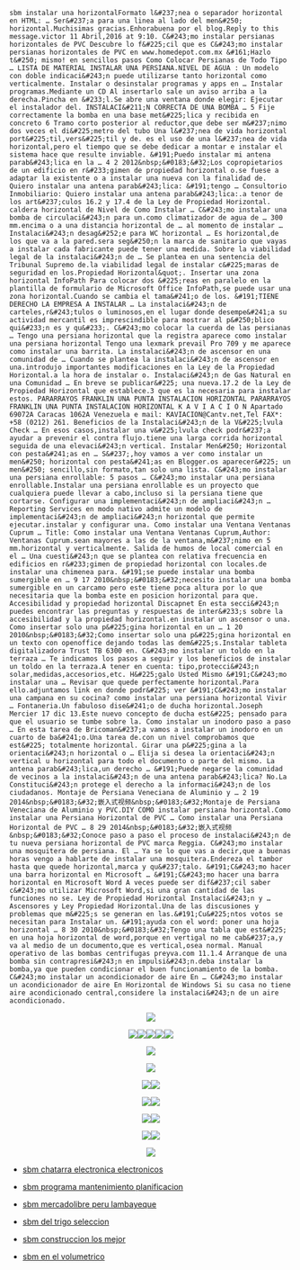 
```
sbm instalar una horizontalFormato l&#237;nea o separador horizontal en HTML: … Ser&#237;a para una linea al lado del men&#250; horizontal.Muchisimas gracias.Enhorabuena por el blog.Reply to this message.victor 11 Abril,2016 at 9:10. C&#243;mo instalar persianas horizontales de PVC Descubre lo f&#225;cil que es C&#243;mo instalar persianas horizontales de PVC en www.homedepot.com.mx &#161;Hazlo t&#250; mismo! en sencillos pasos Como Colocar Persianas de Todo Tipo … LISTA DE MATERIAL INSTALAR UNA PERSIANA.NIVEL DE AGUA : Un modelo con doble indicaci&#243;n puede utilizarse tanto horizontal como verticalmente. Instalar o desinstalar programas y apps en … Instalar programas.Mediante un CD Al insertarlo sale un aviso arriba a la derecha.Pincha en &#233;l.Se abre una ventana donde elegir: Ejecutar el instalador del. INSTALACI&#211;N CORRECTA DE UNA BOMBA … 5 Fije correctamente la bomba en una base met&#225;lica y recibida en concreto 6 Tramo corto posterior al reductor,que debe ser m&#237;nimo dos veces el di&#225;metro del tubo Una l&#237;nea de vida horizontal port&#225;til,vers&#225;til y de. es el uso de una l&#237;nea de vida horizontal,pero el tiempo que se debe dedicar a montar e instalar el sistema hace que resulte inviable. &#191;Puedo instalar mi antena parab&#243;lica en la … 4 2 2012&nbsp;&#0183;&#32;Los copropietarios de un edificio en r&#233;gimen de propiedad horizontal o.se fuese a adaptar la existente o a instalar una nueva con la finalidad de. Quiero instalar una antena parab&#243;lica: &#191;tengo … Consultorio Inmobiliario: Quiero instalar una antena parab&#243;lica:.a tenor de los art&#237;culos 16.2 y 17.4 de la Ley de Propiedad Horizontal. caldera horizontal de Nivel de Como Instalar … C&#243;mo instalar una bomba de circulaci&#243;n para un.como climatizador de agua de … 300 mm.encima o a una distancia horizontal de … al momento de instalar … Instalaci&#243;n desag&#252;e para WC horizontal … Es horizontal,de los que va a la pared.sera seg&#250;n la marca de sanitario que vayas a instalar cada fabricante puede tener una medida. Sobre la viabilidad legal de la instalaci&#243;n de … Se plantea en una sentencia del Tribunal Supremo de.la viabilidad legal de instalar c&#225;maras de seguridad en los.Propiedad Horizontal&quot;. Insertar una zona horizontal InfoPath Para colocar dos &#225;reas en paralelo en la plantilla de formulario de Microsoft Office InfoPath,se puede usar una zona horizontal.Cuando se cambia el tama&#241;o de los. &#191;TIENE DERECHO LA EMPRESA A INSTALAR … La instalaci&#243;n de carteles,r&#243;tulos o luminosos,en el lugar donde desempe&#241;a su actividad mercantil es imprescindible para mostrar al p&#250;blico qui&#233;n es y qu&#233;. C&#243;mo colocar la cuerda de las persianas … Tengo una persiana horizontal que la registra aparece como instalar una persiana horizontal Tengo una lexmark prevail Pro 709 y me aparece como instalar una barrita. La instalaci&#243;n de ascensor en una comunidad de … Cuando se plantea la instalaci&#243;n de ascensor en una.introdujo importantes modificaciones en la Ley de la Propiedad Horizontal.a la hora de instalar o. Instalaci&#243;n de Gas Natural en una Comunidad … En breve se publicar&#225; una nueva.17.2 de la Ley de Propiedad Horizontal que establece.3 que es la necesaria para instalar estos. PARARRAYOS FRANKLIN UNA PUNTA INSTALACION HORIZONTAL PARARRAYOS FRANKLIN UNA PUNTA INSTALACION HORIZONTAL K A V I A C I O N Apartado 69072A Caracas 1062A Venezuela e mail: KAVIACION@Cantv.net,Tel FAX*: +58 (0212) 261. Beneficios de la Instalaci&#243;n de la V&#225;lvula Check … En esos casos,instalar una v&#225;lvula check podr&#237;a ayudar a prevenir el contra flujo.tiene una larga corrida horizontal seguida de una elevaci&#243;n vertical. Instalar Men&#250; Horizontal con pesta&#241;as en … S&#237;,hoy vamos a ver como instalar un men&#250; horizontal con pesta&#241;as en Blogger.os aparecer&#225; un men&#250; sencillo,sin formato,tan solo una lista. C&#243;mo instalar una persiana enrollable: 5 pasos … C&#243;mo instalar una persiana enrollable.Instalar una persiana enrollable es un proyecto que cualquiera puede llevar a cabo,incluso si la persiana tiene que cortarse. Configurar una implementaci&#243;n de ampliaci&#243;n … Reporting Services en modo nativo admite un modelo de implementaci&#243;n de ampliaci&#243;n horizontal que permite ejecutar.instalar y configurar una. Como instalar una Ventana Ventanas Cuprum … Title: Como instalar una Ventana Ventanas Cuprum,Author: Ventanas Cuprum.sean mayores a las de la ventana,m&#237;nimo en 5 mm.horizontal y verticalmente. Salida de humos de local comercial en el … Una cuesti&#243;n que se plantea con relativa frecuencia en edificios en r&#233;gimen de propiedad horizontal con locales.de instalar una chimenea para. &#191;se puede instalar una bomba sumergible en … 9 17 2010&nbsp;&#0183;&#32;necesito instalar una bomba sumergible en un carcamo pero este tiene poca altura por lo que necesitaria que la bomba este en posicion horizontal para que. Accesibilidad y propiedad horizontal Discapnet En esta secci&#243;n puedes encontrar las preguntas y respuestas de inter&#233;s sobre la accesibilidad y la propiedad horizontal.en instalar un ascensor o una. Como insertar solo una p&#225;gina horizontal en un … 1 20 2010&nbsp;&#0183;&#32;Como insertar solo una p&#225;gina horizontal en un texto con openoffice dejando todas las dem&#225;s.Instalar tableta digitalizadora Trust TB 6300 en. C&#243;mo instalar un toldo en la terraza … Te indicamos los pasos a seguir y los beneficios de instalar un toldo en la terraza.A tener en cuenta: tipo,protecci&#243;n solar,medidas,accesorios,etc. H&#225;galo Usted Mismo &#191;C&#243;mo instalar una … Revisar que quede perfectamente horizontal.Para ello.adjuntamos link en donde podr&#225; ver &#191;C&#243;mo instalar una campana en su cocina? como instalar una persiana horizontal Vivir … Fontaneria.Un fabuloso dise&#241;o de ducha horizontal.Joseph Mercier 17 dic 13.Este nuevo concepto de ducha est&#225; pensado para que el usuario se tumbe sobre la. Como instalar un inodoro paso a paso … En esta tarea de Bricoman&#237;a vamos a instalar un inodoro en un cuarto de ba&#241;o.Una tarea de.con un nivel comprobamos que est&#225; totalmente horizontal. Girar una p&#225;gina a la orientaci&#243;n horizontal o … Elija si desea la orientaci&#243;n vertical u horizontal para todo el documento o parte del mismo. La antena parab&#243;lica,un derecho … &#191;Puede negarse la comunidad de vecinos a la instalaci&#243;n de una antena parab&#243;lica? No.La Constituci&#243;n protege el derecho a la informaci&#243;n de los ciudadanos. Montaje de Persiana Veneciana de Aluminio y … 2 19 2014&nbsp;&#0183;&#32;嵌入式视频&nbsp;&#0183;&#32;Montaje de Persiana Veneciana de Aluminio y PVC.DIY COMO instalar persiana horizontal.Como instalar una Persiana Horizontal de PVC … Como instalar una Persiana Horizontal de PVC … 8 29 2014&nbsp;&#0183;&#32;嵌入式视频&nbsp;&#0183;&#32;Conoce paso a paso el proceso de instalaci&#243;n de tu nueva persiana horizontal de PVC marca Reggia. C&#243;mo instalar una mosquitera de persiana. El … Ya se lo que vas a decir,que a buenas horas vengo a hablarte de instalar una mosquitera.Endereza el tambor hasta que quede horizontal,marca y qu&#237;talo. &#191;C&#243;mo hacer una barra horizontal en Microsoft … &#191;C&#243;mo hacer una barra horizontal en Microsoft Word A veces puede ser dif&#237;cil saber c&#243;mo utilizar Microsoft Word,si una gran cantidad de las funciones no se. Ley de Propiedad Horizontal Instalaci&#243;n y … Ascensores y Ley Propiedad Horizontal.Una de las discusiones y problemas que m&#225;s se generan en las.&#191;Cu&#225;ntos votos se necesitan para Instalar un. &#191;ayuda con el word: poner una hoja horizontal … 8 30 2010&nbsp;&#0183;&#32;Tengo una tabla que est&#225; en una hoja horizontal de word,porque en vertigal no me cab&#237;a,y va al medio de un documento,que es vertical,osea normal. Manual operativo de las bombas centrifugas preyva.com 11.1.4 Arranque de una bomba sin contrapresi&#243;n en impulsi&#243;n.deba instalar la bomba,ya que pueden condicionar el buen funcionamiento de la bomba. C&#243;mo instalar un acondicionador de aire En … C&#243;mo instalar un acondicionador de aire En Horizontal de Windows Si su casa no tiene aire acondicionado central,considere la instalaci&#243;n de un aire acondicionado. 
```

<div align="center">

<a href="https://es-crusher.shibang-china.com/github&k=sbm+instalar+una+horizontal"><img src="https://static.shibang-china.com/es/crusher/logo.jpg"></a>

<a href="https://es-crusher.shibang-china.com/github&k=sbm+instalar+una+horizontal"><img src="https://static.shibang-china.com/es/crusher/index.jpg"></a><a href="https://es-crusher.shibang-china.com/material.htmlgithub&k=sbm+instalar+una+horizontal"><img src="https://static.shibang-china.com/es/crusher/material.jpg"></a><a href="https://es-crusher.shibang-china.com/application.htmlgithub&k=sbm+instalar+una+horizontal"><img src="https://static.shibang-china.com/es/crusher/application.jpg"></a><a href="https://es-crusher.shibang-china.com/aboutus.htmlgithub&k=sbm+instalar+una+horizontal"><img src="https://static.shibang-china.com/es/crusher/aboutus.jpg"></a><a href="https://es-crusher.shibang-china.com/contact.htmlgithub&k=sbm+instalar+una+horizontal"><img src="https://static.shibang-china.com/es/crusher/contact.jpg"></a>

<a href="https://es-crusher.shibang-china.com/github&k=sbm+instalar+una+horizontal"><img src="https://static.shibang-china.com/es/crusher/banner.jpg"></a>

<a href="https://swt.shibang-china.com/github&k=sbm+instalar+una+horizontal"><img src="https://static.shibang-china.com/es/crusher/text.jpg"></a>

<a href="https://swt.shibang-china.com/github&k=sbm+instalar+una+horizontal"><img src="https://static.shibang-china.com/es/crusher/chat.jpg"></a><a href="https://es-crusher.shibang-china.com/contact.htmlgithub&k=sbm+instalar+una+horizontal"><img src="https://static.shibang-china.com/es/crusher/message.jpg"></a>

<a href="https://es-crusher.shibang-china.com/products/pe.htmlgithub&k=sbm+instalar+una+horizontal"><img src="https://static.shibang-china.com/es/crusher/pe.jpg"></a><a href="https://es-crusher.shibang-china.com/products/pf.htmlgithub&k=sbm+instalar+una+horizontal"><img src="https://static.shibang-china.com/es/crusher/pf.jpg"></a>

<a href="https://es-crusher.shibang-china.com/products/hpt.htmlgithub&k=sbm+instalar+una+horizontal"><img src="https://static.shibang-china.com/es/crusher/hpt.jpg"></a><a href="https://es-crusher.shibang-china.com/products/vsi.htmlgithub&k=sbm+instalar+una+horizontal"><img src="https://static.shibang-china.com/es/crusher/vsi.jpg"></a>

<a href="https://es-crusher.shibang-china.com/products/klv.htmlgithub&k=sbm+instalar+una+horizontal"><img src="https://static.shibang-china.com/es/crusher/klv.jpg"></a><a href="https://es-crusher.shibang-china.com/products/portable.htmlgithub&k=sbm+instalar+una+horizontal"><img src="https://static.shibang-china.com/es/crusher/portable.jpg"></a>

<a href="https://swt.shibang-china.com/github&k=sbm+instalar+una+horizontal"><img src="https://static.shibang-china.com/es/crusher/case.jpg"></a>

</div>


* [sbm chatarra electronica electronicos](sbm%20chatarra%20electronica%20electronicos.md)

* [sbm programa mantenimiento planificacion](sbm%20programa%20mantenimiento%20planificacion.md)

* [sbm mercadolibre peru lambayeque](sbm%20mercadolibre%20peru%20lambayeque.md)

* [sbm del trigo seleccion](sbm%20del%20trigo%20seleccion.md)

* [sbm construccion los mejor](sbm%20construccion%20los%20mejor.md)

* [sbm en el volumetrico](sbm%20en%20el%20volumetrico.md)